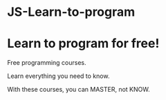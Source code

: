 # JS-Learn-to-program

# Learn to program for free!
Free programming courses.

Learn everything you need to know.

With these courses, you can MASTER, not KNOW.
